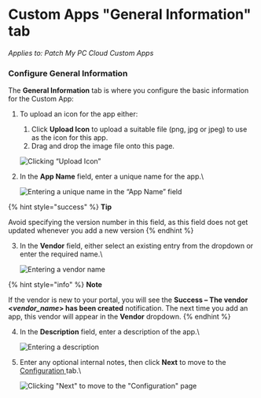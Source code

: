 # Custom Apps "General Information" tab

_Applies to: Patch My PC Cloud Custom Apps_

### Configure General Information

The **General Information** tab is where you configure the basic information for the Custom App:

1.  To upload an icon for the app either:

    1. Click **Upload Icon** to upload a suitable file (png, jpg or jpeg) to use as the icon for this app.
    2. Drag and drop the image file onto this page.

    ![Clicking “Upload Icon”](../../../_images/image%20%28215%29.png%20"Clicking%20\"Upload%20Icon\"")


2.  In the **App Name** field, enter a unique name for the app.\


    ![Entering a unique name in the “App Name” field](../../../_images/image%20%28216%29.png%20"Entering%20a%20unique%20name%20in%20the%20\"App%20Name\"%20field")

{% hint style="success" %}
**Tip**

Avoid specifying the version number in this field, as this field does not get updated whenever you add a new version
{% endhint %}

3.  In the **Vendor** field, either select an existing entry from the dropdown or enter the required name.\


    ![Entering a vendor name](../../../_images/image%20%28217%29.png%20"Entering%20a%20vendor%20name")

{% hint style="info" %}
**Note**

If the vendor is new to your portal, you will see the **Success – The vendor <**_**vendor\_name**_**> has been created** notification. The next time you add an app, this vendor will appear in the **Vendor** dropdown.
{% endhint %}

4.  In the **Description** field, enter a description of the app.\


    ![Entering a description](../../../_images/image%20%28218%29.png%20"Entering%20a%20description")


5.  Enter any optional internal notes, then click **Next** to move to the [Configuration ](custom-apps-configuration-tab.md)tab.\


    ![Clicking &#x22;Next&#x22; to move to the &#x22;Configuration&#x22; page](../../../_images/image%20%28219%29.png%20"Clicking%20&#x22;Next&#x22;%20to%20move%20to%20the%20&#x22;Configuration&#x22;%20page")
